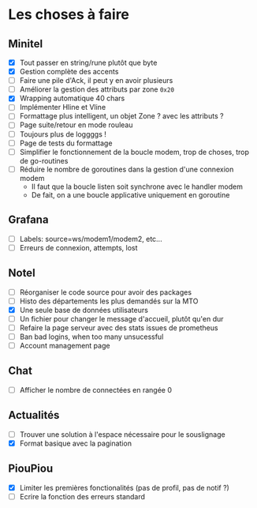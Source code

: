 # Les choses à faire

## Minitel

* [x] Tout passer en string/rune plutôt que byte
* [x] Gestion complète des accents
* [ ] Faire une pile d'Ack, il peut y en avoir plusieurs
* [ ] Améliorer la gestion des attributs par zone `0x20`
* [x] Wrapping automatique 40 chars
* [ ] Implémenter Hline et Vline
* [ ] Formattage plus intelligent, un objet Zone ? avec les attributs ?
* [ ] Page suite/retour en mode rouleau
* [ ] Toujours plus de loggggs !
* [ ] Page de tests du formattage
* [ ] Simplifier le fonctionnement de la boucle modem, trop de choses, trop de go-routines
* [ ] Réduire le nombre de goroutines dans la gestion d'une connexion modem
  * Il faut que la boucle listen soit synchrone avec le handler modem
  * De fait, on a une boucle applicative uniquement en goroutine

## Grafana

* [ ] Labels: source=ws/modem1/modem2, etc...
* [ ] Erreurs de connexion, attempts, lost

## Notel

* [ ] Réorganiser le code source pour avoir des packages
* [ ] Histo des départements les plus demandés sur la MTO
* [x] Une seule base de données utilisateurs
* [ ] Un fichier pour changer le message d'accueil, plutôt qu'en dur
* [ ] Refaire la page serveur avec des stats issues de prometheus
* [ ] Ban bad logins, when too many unsucessful
* [ ] Account management page

## Chat

* [ ] Afficher le nombre de connectées en rangée 0

## Actualités

* [ ] Trouver une solution à l'espace nécessaire pour le souslignage
* [x] Format basique avec la pagination

## PiouPiou

* [x] Limiter les premières fonctionalités (pas de profil, pas de notif ?)
* [ ] Ecrire la fonction des erreurs standard
